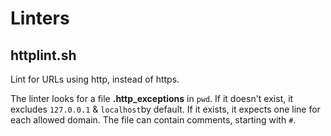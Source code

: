 # Linters

## httplint.sh

Lint for URLs using http, instead of https.

The linter looks for a file __.http_exceptions__ in `pwd`. If it doesn't exist,
it excludes `127.0.0.1` & `localhost`by default. If it exists, it expects one
line for each allowed domain. The file can contain comments, starting with `#`.
